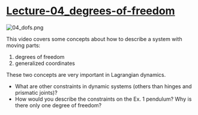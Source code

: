 # [Lecture-04_degrees-of-freedom](https://youtu.be/yplglEWf3SM)

![04_dofs.png](https://i.imgur.com/QrzgQMJ.png)

This video covers some concepts about how to describe a system with moving parts:
1. degrees of freedom
2. generalized coordinates

These two concepts are very important in Lagrangian dynamics. 

* What are other constraints in dynamic systems (others than hinges and prismatic joints)?
* How would you describe the constraints on the Ex. 1 pendulum? Why is there only one degree of freedom?

